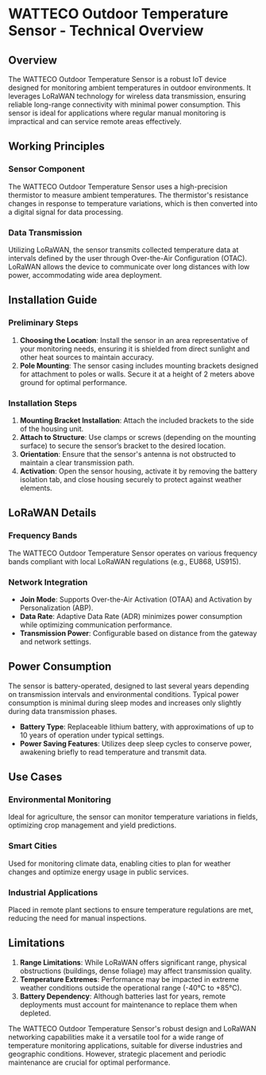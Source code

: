 # WATTECO Outdoor Temperature Sensor - Technical Overview

## Overview
The WATTECO Outdoor Temperature Sensor is a robust IoT device designed for monitoring ambient temperatures in outdoor environments. It leverages LoRaWAN technology for wireless data transmission, ensuring reliable long-range connectivity with minimal power consumption. This sensor is ideal for applications where regular manual monitoring is impractical and can service remote areas effectively.

## Working Principles

### Sensor Component
The WATTECO Outdoor Temperature Sensor uses a high-precision thermistor to measure ambient temperatures. The thermistor's resistance changes in response to temperature variations, which is then converted into a digital signal for data processing.

### Data Transmission
Utilizing LoRaWAN, the sensor transmits collected temperature data at intervals defined by the user through Over-the-Air Configuration (OTAC). LoRaWAN allows the device to communicate over long distances with low power, accommodating wide area deployment.

## Installation Guide

### Preliminary Steps
1. **Choosing the Location**: Install the sensor in an area representative of your monitoring needs, ensuring it is shielded from direct sunlight and other heat sources to maintain accuracy.
2. **Pole Mounting**: The sensor casing includes mounting brackets designed for attachment to poles or walls. Secure it at a height of 2 meters above ground for optimal performance.

### Installation Steps
1. **Mounting Bracket Installation**: Attach the included brackets to the side of the housing unit.
2. **Attach to Structure**: Use clamps or screws (depending on the mounting surface) to secure the sensor’s bracket to the desired location.
3. **Orientation**: Ensure that the sensor's antenna is not obstructed to maintain a clear transmission path.
4. **Activation**: Open the sensor housing, activate it by removing the battery isolation tab, and close housing securely to protect against weather elements.

## LoRaWAN Details

### Frequency Bands
The WATTECO Outdoor Temperature Sensor operates on various frequency bands compliant with local LoRaWAN regulations (e.g., EU868, US915).

### Network Integration
- **Join Mode**: Supports Over-the-Air Activation (OTAA) and Activation by Personalization (ABP).
- **Data Rate**: Adaptive Data Rate (ADR) minimizes power consumption while optimizing communication performance.
- **Transmission Power**: Configurable based on distance from the gateway and network settings.

## Power Consumption
The sensor is battery-operated, designed to last several years depending on transmission intervals and environmental conditions. Typical power consumption is minimal during sleep modes and increases only slightly during data transmission phases.

- **Battery Type**: Replaceable lithium battery, with approximations of up to 10 years of operation under typical settings.
- **Power Saving Features**: Utilizes deep sleep cycles to conserve power, awakening briefly to read temperature and transmit data.

## Use Cases

### Environmental Monitoring
Ideal for agriculture, the sensor can monitor temperature variations in fields, optimizing crop management and yield predictions.

### Smart Cities
Used for monitoring climate data, enabling cities to plan for weather changes and optimize energy usage in public services.

### Industrial Applications
Placed in remote plant sections to ensure temperature regulations are met, reducing the need for manual inspections.

## Limitations

1. **Range Limitations**: While LoRaWAN offers significant range, physical obstructions (buildings, dense foliage) may affect transmission quality.
2. **Temperature Extremes**: Performance may be impacted in extreme weather conditions outside the operational range (-40°C to +85°C).
3. **Battery Dependency**: Although batteries last for years, remote deployments must account for maintenance to replace them when depleted.

The WATTECO Outdoor Temperature Sensor's robust design and LoRaWAN networking capabilities make it a versatile tool for a wide range of temperature monitoring applications, suitable for diverse industries and geographic conditions. However, strategic placement and periodic maintenance are crucial for optimal performance.